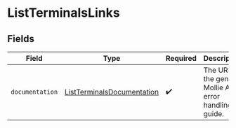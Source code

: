 # ListTerminalsLinks


## Fields

| Field                                                                           | Type                                                                            | Required                                                                        | Description                                                                     |
| ------------------------------------------------------------------------------- | ------------------------------------------------------------------------------- | ------------------------------------------------------------------------------- | ------------------------------------------------------------------------------- |
| `documentation`                                                                 | [ListTerminalsDocumentation](../../models/errors/ListTerminalsDocumentation.md) | :heavy_check_mark:                                                              | The URL to the generic Mollie API error handling guide.                         |